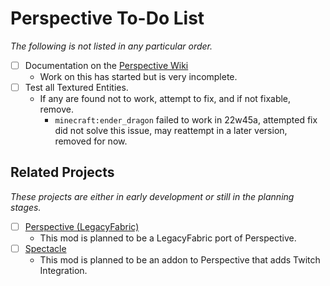 # Perspective To-Do List  
*The following is not listed in any particular order.*  
 - [ ] Documentation on the [Perspective Wiki](https://mclegoman.com/Perspective)  
   - Work on this has started but is very incomplete.  
 - [ ] Test all Textured Entities.  
   - If any are found not to work, attempt to fix, and if not fixable, remove.
     - `minecraft:ender_dragon` failed to work in 22w45a, attempted fix did not solve this issue, may reattempt in a later version, removed for now.  

## Related Projects  
*These projects are either in early development or still in the planning stages.*
 - [ ] [Perspective (LegacyFabric)](https://github.com/MCLegoMan/Legacy-Perspective)  
   - This mod is planned to be a LegacyFabric port of Perspective.  
 - [ ] [Spectacle](https://github.com/MCLegoMan/Spectacle)  
   - This mod is planned to be an addon to Perspective that adds Twitch Integration.  